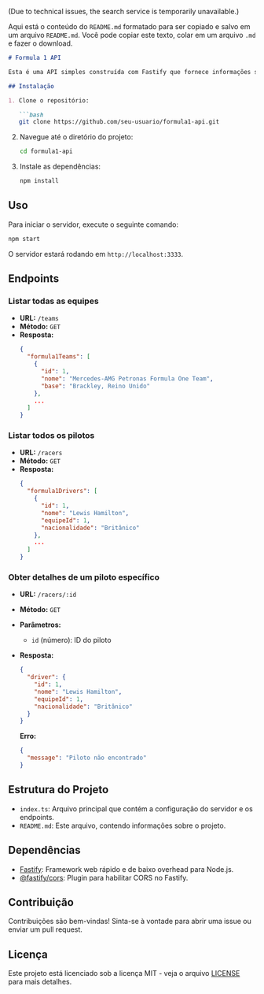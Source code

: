 (Due to technical issues, the search service is temporarily unavailable.)

Aqui está o conteúdo do `README.md` formatado para ser copiado e salvo em um arquivo `README.md`. Você pode copiar este texto, colar em um arquivo `.md` e fazer o download.

```markdown
# Formula 1 API

Esta é uma API simples construída com Fastify que fornece informações sobre equipes e pilotos da Formula 1.

## Instalação

1. Clone o repositório:

   ```bash
   git clone https://github.com/seu-usuario/formula1-api.git
   ```

2. Navegue até o diretório do projeto:

   ```bash
   cd formula1-api
   ```

3. Instale as dependências:

   ```bash
   npm install
   ```

## Uso

Para iniciar o servidor, execute o seguinte comando:

```bash
npm start
```

O servidor estará rodando em `http://localhost:3333`.

## Endpoints

### Listar todas as equipes

- **URL:** `/teams`
- **Método:** `GET`
- **Resposta:**
  ```json
  {
    "formula1Teams": [
      {
        "id": 1,
        "nome": "Mercedes-AMG Petronas Formula One Team",
        "base": "Brackley, Reino Unido"
      },
      ...
    ]
  }
  ```

### Listar todos os pilotos

- **URL:** `/racers`
- **Método:** `GET`
- **Resposta:**
  ```json
  {
    "formula1Drivers": [
      {
        "id": 1,
        "nome": "Lewis Hamilton",
        "equipeId": 1,
        "nacionalidade": "Britânico"
      },
      ...
    ]
  }
  ```

### Obter detalhes de um piloto específico

- **URL:** `/racers/:id`
- **Método:** `GET`
- **Parâmetros:**
  - `id` (número): ID do piloto
- **Resposta:**
  ```json
  {
    "driver": {
      "id": 1,
      "nome": "Lewis Hamilton",
      "equipeId": 1,
      "nacionalidade": "Britânico"
    }
  }
  ```

  **Erro:**
  ```json
  {
    "message": "Piloto não encontrado"
  }
  ```

## Estrutura do Projeto

- `index.ts`: Arquivo principal que contém a configuração do servidor e os endpoints.
- `README.md`: Este arquivo, contendo informações sobre o projeto.

## Dependências

- [Fastify](https://www.fastify.io/): Framework web rápido e de baixo overhead para Node.js.
- [@fastify/cors](https://github.com/fastify/fastify-cors): Plugin para habilitar CORS no Fastify.

## Contribuição

Contribuições são bem-vindas! Sinta-se à vontade para abrir uma issue ou enviar um pull request.

## Licença

Este projeto está licenciado sob a licença MIT - veja o arquivo [LICENSE](LICENSE) para mais detalhes.
```
